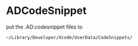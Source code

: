 # ADCodeSnippet


put the .AD.codesnippet files to 

    ~/Library/Developer/Xcode/UserData/CodeSnippets/
